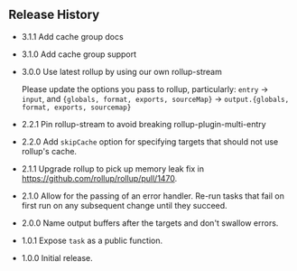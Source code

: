 ## Release History

* 3.1.1 Add cache group docs

* 3.1.0 Add cache group support

* 3.0.0 Use latest rollup by using our own rollup-stream

  Please update the options you pass to rollup, particularly: `entry` → `input`, and
  `{globals, format, exports, sourceMap}` → `output.{globals, format, exports, sourcemap}`

* 2.2.1 Pin rollup-stream to avoid breaking rollup-plugin-multi-entry

* 2.2.0 Add `skipCache` option for specifying targets that should not use rollup's cache.

* 2.1.1 Upgrade rollup to pick up memory leak fix in https://github.com/rollup/rollup/pull/1470.

* 2.1.0 Allow for the passing of an error handler. Re-run tasks that fail on first run on any
  subsequent change until they succeed.

* 2.0.0 Name output buffers after the targets and don't swallow errors.

* 1.0.1 Expose `task` as a public function.

* 1.0.0 Initial release.
